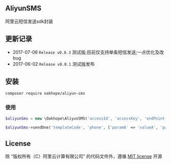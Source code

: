 AliyunSMS
---------

阿里云短信发送sdk封装

## 更新记录

* 2017-07-06 `Release v0.0.3` 测试版;目前仅支持单条短信发送;一点优化及改bug
* 2017-06-02 `Release v0.0.1` 测试版发布

## 安装

```bash
composer require oakhope/aliyun-sms
```

### 使用

```php
$aliyunSms = new \Oakhope\AliyunSMS('accessId', 'accessKey', 'endPoint', 'topicName', 'signName');

$aliyunSms->sendOne('templateCode', 'phone', ['paramA' => 'valueA', 'paramB' => 'valueB']);
```

## License
除 “版权所有（C）阿里云计算有限公司” 的代码文件外，遵循 [MIT license](http://opensource.org/licenses/MIT) 开源
